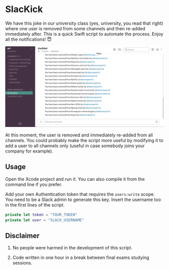 # SlacKick
We have this joke in our university class (yes, university, you read that right) where one user is removed from some channels and then re-added immediately after. This is a quick Swift script to automate the process. Enjoy all the notifications! 😇

<p align="center"><img src="slackick.gif" width="800px"/></p>

At this moment, the user is removed and immediately re-added from all channels. You could probably make the script more useful by modifying it to add a user to all channels only (useful in case somebody joins your company for example).

## Usage
Open the Xcode project and run it. You can also compile it from the command line if you prefer.

Add your own Authentication token that requires the `users:write` scope. You need to be a Slack admin to generate this key. Insert the username too in the first lines of the script.

```swift
private let token = "YOUR_TOKEN"
private let user = "SLACK_USERNAME"
```

## Disclaimer
1) No people were harmed in the development of this script. 

2) Code written in one hour in a break between final exams studying sessions.

